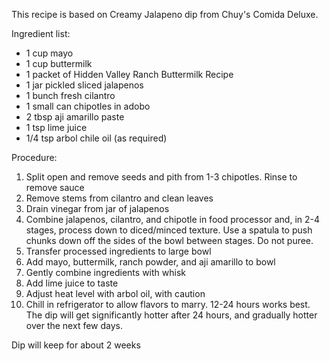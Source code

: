 This recipe is based on Creamy Jalapeno dip from Chuy's Comida Deluxe.

Ingredient list:

- 1 cup mayo
- 1 cup buttermilk
- 1 packet of Hidden Valley Ranch Buttermilk Recipe
- 1 jar pickled sliced jalapenos
- 1 bunch fresh cilantro
- 1 small can chipotles in adobo
- 2 tbsp aji amarillo paste
- 1 tsp lime juice
- 1/4 tsp arbol chile oil (as required)

Procedure:

1. Split open and remove seeds and pith from 1-3 chipotles. Rinse to remove sauce
2. Remove stems from cilantro and clean leaves
3. Drain vinegar from jar of jalapenos
4. Combine jalapenos, cilantro, and chipotle in food processor and, in 2-4 stages, process down to diced/minced texture. Use a spatula to push chunks down off the sides of the bowl between stages. Do not puree.
5. Transfer processed ingredients to large bowl
6. Add mayo, buttermilk, ranch powder, and aji amarillo to bowl
7. Gently combine ingredients with whisk
8. Add lime juice to taste
9. Adjust heat level with arbol oil, with caution
10. Chill in refrigerator to allow flavors to marry. 12-24 hours works best. The dip will get significantly hotter after 24 hours, and gradually hotter over the next few days.

Dip will keep for about 2 weeks
